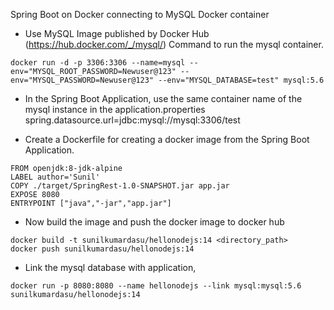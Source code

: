 Spring Boot on Docker connecting to MySQL Docker container

* Use MySQL Image published by Docker Hub (https://hub.docker.com/_/mysql/) Command to run the mysql container.
```
docker run -d -p 3306:3306 --name=mysql --env="MYSQL_ROOT_PASSWORD=Newuser@123" --env="MYSQL_PASSWORD=Newuser@123" --env="MYSQL_DATABASE=test" mysql:5.6

```

* In the Spring Boot Application, use the same container name of the mysql instance in the application.properties spring.datasource.url=jdbc:mysql://mysql:3306/test

* Create a Dockerfile for creating a docker image from the Spring Boot Application.

```
FROM openjdk:8-jdk-alpine
LABEL author='Sunil'
COPY ./target/SpringRest-1.0-SNAPSHOT.jar app.jar
EXPOSE 8080
ENTRYPOINT ["java","-jar","app.jar"]

```
* Now build the image and push the docker image to docker hub
```
docker build -t sunilkumardasu/hellonodejs:14 <directory_path>
docker push sunilkumardasu/hellonodejs:14

```

* Link the mysql database with application,

```
docker run -p 8080:8080 --name hellonodejs --link mysql:mysql:5.6 sunilkumardasu/hellonodejs:14

```


